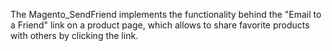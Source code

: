 The Magento_SendFriend implements the functionality behind the "Email to a Friend" link on a product page, which allows to share favorite products with others by clicking the link.
